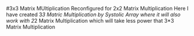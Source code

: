 #3x3 Matrix MUltiplication Reconfigured for 2x2 Matrix Multiplication
Here I have created 3*3 Matric Multiplication by Systolic Array 
where it will also work with 2*2 Matrix Multiplication which will take less power that 3*3 Matrix Multiplication
